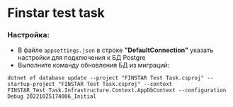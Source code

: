 # Finstar test task

### Настройка:
- В файле `appsettings.json` в строке **"DefaultConnection"** указать настройки для подключения к БД Postgre
- Выполните команду обновления БД из миграций:
```
dotnet ef database update --project "FINSTAR Test Task.csproj" --startup-project "FINSTAR Test Task.csproj" --context FINSTAR_Test_Task.Infrastructure.Context.AppDbContext --configuration Debug 20221025174006_Initial
```
